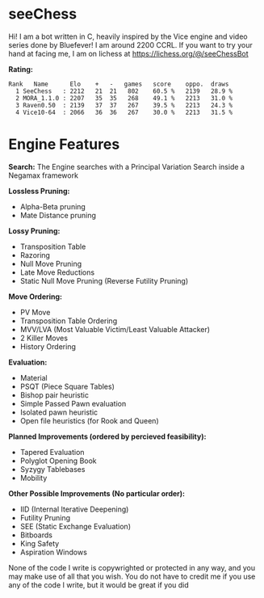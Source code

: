 # seeChess
Hi! I am a bot written in C, heavily inspired by the Vice engine and video series done by Bluefever! I am around 2200 CCRL. If you want to try your hand at facing me, I am on lichess at https://lichess.org/@/seeChessBot

**Rating:**

```
Rank   Name      Elo    +   -   games   score    oppo.  draws
  1 SeeChess   : 2212   21  21   802    60.5 %   2139   28.9 %
  2 MORA_1.1.0 : 2207   35  35   268    49.1 %   2213   31.0 %
  3 Raven0.50  : 2139   37  37   267    39.5 %   2213   24.3 %
  4 Vice10-64  : 2066   36  36   267    30.0 %   2213   31.5 %
```

# Engine Features

**Search:**
The Engine searches with a Principal Variation Search inside a Negamax framework

**Lossless Pruning:**
- Alpha-Beta pruning
- Mate Distance pruning

**Lossy Pruning:**
- Transposition Table
- Razoring
- Null Move Pruning
- Late Move Reductions
- Static Null Move Pruning (Reverse Futility Pruning)

**Move Ordering:**
- PV Move
- Transposition Table Ordering
- MVV/LVA (Most Valuable Victim/Least Valuable Attacker)
- 2 Killer Moves
- History Ordering

**Evaluation:**
- Material
- PSQT (Piece Square Tables)
- Bishop pair heuristic
- Simple Passed Pawn evaluation
- Isolated pawn heuristic
- Open file heuristics (for Rook and Queen)

**Planned Improvements (ordered by percieved feasibility):**
- Tapered Evaluation
- Polyglot Opening Book
- Syzygy Tablebases
- Mobility

**Other Possible Improvements (No particular order):**
- IID (Internal Iterative Deepening)
- Futility Pruning
- SEE (Static Exchange Evaluation)
- Bitboards
- King Safety
- Aspiration Windows

None of the code I write is copywrighted or protected in any way, and you may make use of all that you wish. You do not have to credit me if you use any of the code I write, but it would be great if you did
